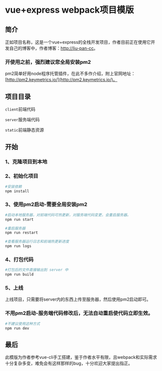 # vue+express webpack项目模版

## 简介
正如项目名称，这是一个vue+express的全栈开发项目，作者目前正在使用它开发自己的博客中，作者博客：[http://liu-pan-cc](http://liu-pan.cc)。

### 开使用之前，强烈建议您全局安装pm2
pm2简单好用node程序托管插件，在此不多作介绍，附上官网地址：[http://pm2.keymetrics.io/](http://pm2.keymetrics.io/)。

## 项目目录
`client`前端代码

`server`服务端代码

`static`前端静态资源


## 开始
### 1、克隆项目到本地

### 2、初始化项目

``` bash
#安装依赖
npm install
```

### 3、使用pm2启动-需要全局安装pm2

``` bash
#启动本地服务器，对前端代码可热更新，对服务端代码变更，会重启服务器。
npm run start

#重启服务器
npm run restart

#查看服务器运行日志和前端热更新进度
npm run logs
```

### 4、打包代码

``` bash
#打包后的文件直接输出到 server 中
npm run build
```

### 5、上线

上线项目，只需要将server内的东西上传至服务器，然后使用pm2启动即可。

### 不用pm2启动-服务端代码修改后，无法自动重启使代码立即生效。

``` bash
#不建议使用这种方式
npm run dev
```


## 最后
此模版为作者参考vue-cli手工搭建，鉴于作者水平有限，且webpack和实际需求十分复杂多变，难免会有这样那样的bug，十分欢迎大家提出指正。